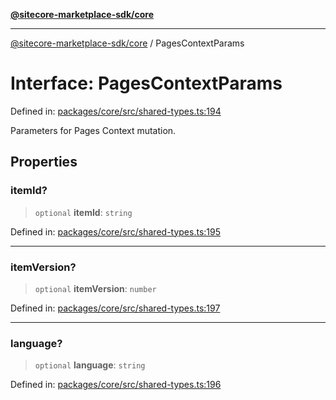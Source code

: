 [**@sitecore-marketplace-sdk/core**](../README.md)

***

[@sitecore-marketplace-sdk/core](../README.md) / PagesContextParams

# Interface: PagesContextParams

Defined in: [packages/core/src/shared-types.ts:194](https://github.com/Sitecore/marketplace-sdk/blob/893df143248e67d8c66e942a96045542130259a0/packages/core/src/shared-types.ts#L194)

Parameters for Pages Context mutation.

## Properties

### itemId?

> `optional` **itemId**: `string`

Defined in: [packages/core/src/shared-types.ts:195](https://github.com/Sitecore/marketplace-sdk/blob/893df143248e67d8c66e942a96045542130259a0/packages/core/src/shared-types.ts#L195)

***

### itemVersion?

> `optional` **itemVersion**: `number`

Defined in: [packages/core/src/shared-types.ts:197](https://github.com/Sitecore/marketplace-sdk/blob/893df143248e67d8c66e942a96045542130259a0/packages/core/src/shared-types.ts#L197)

***

### language?

> `optional` **language**: `string`

Defined in: [packages/core/src/shared-types.ts:196](https://github.com/Sitecore/marketplace-sdk/blob/893df143248e67d8c66e942a96045542130259a0/packages/core/src/shared-types.ts#L196)
